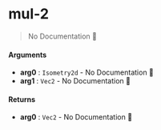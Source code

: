 # mul\-2

> No Documentation 🚧

#### Arguments

- **arg0** : `Isometry2d` \- No Documentation 🚧
- **arg1** : `Vec2` \- No Documentation 🚧

#### Returns

- **arg0** : `Vec2` \- No Documentation 🚧